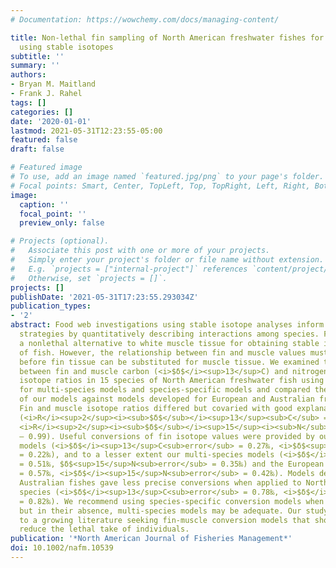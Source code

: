 ```yaml
---
# Documentation: https://wowchemy.com/docs/managing-content/

title: Non‐lethal fin sampling of North American freshwater fishes for food‐web studies
  using stable isotopes
subtitle: ''
summary: ''
authors:
- Bryan M. Maitland
- Frank J. Rahel
tags: []
categories: []
date: '2020-01-01'
lastmod: 2021-05-31T12:23:55-05:00
featured: false
draft: false

# Featured image
# To use, add an image named `featured.jpg/png` to your page's folder.
# Focal points: Smart, Center, TopLeft, Top, TopRight, Left, Right, BottomLeft, Bottom, BottomRight.
image:
  caption: ''
  focal_point: ''
  preview_only: false

# Projects (optional).
#   Associate this post with one or more of your projects.
#   Simply enter your project's folder or file name without extension.
#   E.g. `projects = ["internal-project"]` references `content/project/deep-learning/index.md`.
#   Otherwise, set `projects = []`.
projects: []
publishDate: '2021-05-31T17:23:55.293034Z'
publication_types:
- '2'
abstract: Food web investigations using stable isotope analyses inform management
  strategies by quantitatively describing interactions among species. Fin tissue is
  a nonlethal alternative to white muscle tissue for obtaining stable isotope ratios
  of fish. However, the relationship between fin and muscle values must be evaluated
  before fin tissue can be substituted for muscle tissue. We examined the relationships
  between fin and muscle carbon (<i>$δ$</i><sup>13</sup>C) and nitrogen (<i>$δ$</i><sup>15</sup>N)
  isotope ratios in 15 species of North American freshwater fish using linear regression
  for multi‐species models and species‐specific models and compared the performance
  of our models against models developed for European and Australian freshwater fishes.
  Fin and muscle isotope ratios differed but covaried with good explanatory power
  (<i>R</i><sup>2</sup><i><sub>$δ$</sub></i><sup>13</sup><sub>C</sub> = 0.74 – 0.99,
  <i>R</i><sup>2</sup><i><sub>$δ$</sub></i><sup>15</sup><i><sub>N</sub></i> = 0.45
  – 0.99). Useful conversions of fin isotope values were provided by our species‐specific
  models (<i>$δ$</i><sup>13</sup>C<sub>error</sub> = 0.27‰, <i>$δ$<sup>15</sup>N<sub>error</sub></i>
  = 0.22‰), and to a lesser extent our multi‐species models (<i>$δ$</i><sup>13</sup>C<sub>error</sub>
  = 0.51‰, $δ$<sup>15</sup>N<sub>error</sub> = 0.35‰) and the European models (<i>$δ$</i><sup>13</sup>C<sub>error</sub>
  = 0.57‰, <i>$δ$</i><sup>15</sup>N<sub>error</sub> = 0.42‰). Models developed for
  Australian fishes gave less precise conversions when applied to North American freshwater
  species (<i>$δ$</i><sup>13</sup>C<sub>error</sub> = 0.78‰, <i>$δ$</i><sup>15</sup>N<sub>error</sub>
  = 0.82‰). We recommend using species‐specific conversion models when available,
  but in their absence, multi‐species models may be adequate. Our study contributes
  to a growing literature seeking fin‐muscle conversion models that should serve to
  reduce the lethal take of individuals.
publication: '*North American Journal of Fisheries Management*'
doi: 10.1002/nafm.10539
---
```


